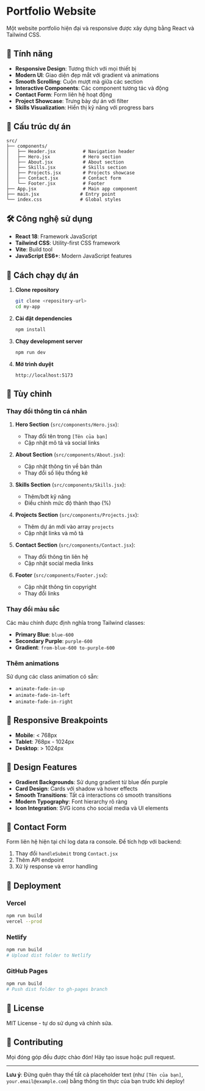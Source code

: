 # Portfolio Website

Một website portfolio hiện đại và responsive được xây dựng bằng React và Tailwind CSS.

## 🚀 Tính năng

- **Responsive Design**: Tương thích với mọi thiết bị
- **Modern UI**: Giao diện đẹp mắt với gradient và animations
- **Smooth Scrolling**: Cuộn mượt mà giữa các section
- **Interactive Components**: Các component tương tác và động
- **Contact Form**: Form liên hệ hoạt động
- **Project Showcase**: Trưng bày dự án với filter
- **Skills Visualization**: Hiển thị kỹ năng với progress bars

## 📁 Cấu trúc dự án

```
src/
├── components/
│   ├── Header.jsx          # Navigation header
│   ├── Hero.jsx            # Hero section
│   ├── About.jsx           # About section
│   ├── Skills.jsx          # Skills section
│   ├── Projects.jsx        # Projects showcase
│   ├── Contact.jsx         # Contact form
│   └── Footer.jsx          # Footer
├── App.jsx                 # Main app component
├── main.jsx               # Entry point
└── index.css              # Global styles
```

## 🛠️ Công nghệ sử dụng

- **React 18**: Framework JavaScript
- **Tailwind CSS**: Utility-first CSS framework
- **Vite**: Build tool
- **JavaScript ES6+**: Modern JavaScript features

## 🚀 Cách chạy dự án

1. **Clone repository**
   ```bash
   git clone <repository-url>
   cd my-app
   ```

2. **Cài đặt dependencies**
   ```bash
   npm install
   ```

3. **Chạy development server**
   ```bash
   npm run dev
   ```

4. **Mở trình duyệt**
   ```
   http://localhost:5173
   ```

## 📝 Tùy chỉnh

### Thay đổi thông tin cá nhân

1. **Hero Section** (`src/components/Hero.jsx`):
   - Thay đổi tên trong `[Tên của bạn]`
   - Cập nhật mô tả và social links

2. **About Section** (`src/components/About.jsx`):
   - Cập nhật thông tin về bản thân
   - Thay đổi số liệu thống kê

3. **Skills Section** (`src/components/Skills.jsx`):
   - Thêm/bớt kỹ năng
   - Điều chỉnh mức độ thành thạo (%)

4. **Projects Section** (`src/components/Projects.jsx`):
   - Thêm dự án mới vào array `projects`
   - Cập nhật links và mô tả

5. **Contact Section** (`src/components/Contact.jsx`):
   - Thay đổi thông tin liên hệ
   - Cập nhật social media links

6. **Footer** (`src/components/Footer.jsx`):
   - Cập nhật thông tin copyright
   - Thay đổi links

### Thay đổi màu sắc

Các màu chính được định nghĩa trong Tailwind classes:
- **Primary Blue**: `blue-600`
- **Secondary Purple**: `purple-600`
- **Gradient**: `from-blue-600 to-purple-600`

### Thêm animations

Sử dụng các class animation có sẵn:
- `animate-fade-in-up`
- `animate-fade-in-left`
- `animate-fade-in-right`

## 📱 Responsive Breakpoints

- **Mobile**: < 768px
- **Tablet**: 768px - 1024px
- **Desktop**: > 1024px

## 🎨 Design Features

- **Gradient Backgrounds**: Sử dụng gradient từ blue đến purple
- **Card Design**: Cards với shadow và hover effects
- **Smooth Transitions**: Tất cả interactions có smooth transitions
- **Modern Typography**: Font hierarchy rõ ràng
- **Icon Integration**: SVG icons cho social media và UI elements

## 📧 Contact Form

Form liên hệ hiện tại chỉ log data ra console. Để tích hợp với backend:

1. Thay đổi `handleSubmit` trong `Contact.jsx`
2. Thêm API endpoint
3. Xử lý response và error handling

## 🚀 Deployment

### Vercel
```bash
npm run build
vercel --prod
```

### Netlify
```bash
npm run build
# Upload dist folder to Netlify
```

### GitHub Pages
```bash
npm run build
# Push dist folder to gh-pages branch
```

## 📄 License

MIT License - tự do sử dụng và chỉnh sửa.

## 🤝 Contributing

Mọi đóng góp đều được chào đón! Hãy tạo issue hoặc pull request.

---

**Lưu ý**: Đừng quên thay thế tất cả placeholder text (như `[Tên của bạn]`, `your.email@example.com`) bằng thông tin thực của bạn trước khi deploy!
